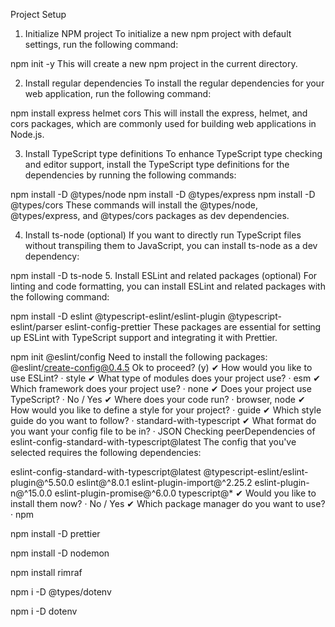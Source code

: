 Project Setup
1. Initialize NPM project
To initialize a new npm project with default settings, run the following command:

npm init -y
This will create a new npm project in the current directory.

2. Install regular dependencies
To install the regular dependencies for your web application, run the following command:

npm install express helmet cors
This will install the express, helmet, and cors packages, which are commonly used for building web applications in Node.js.

3. Install TypeScript type definitions
To enhance TypeScript type checking and editor support, install the TypeScript type definitions for the dependencies by running the following commands:

npm install -D @types/node
npm install -D @types/express
npm install -D @types/cors
These commands will install the @types/node, @types/express, and @types/cors packages as dev dependencies.

4. Install ts-node (optional)
If you want to directly run TypeScript files without transpiling them to JavaScript, you can install ts-node as a dev dependency:

npm install -D ts-node
5. Install ESLint and related packages (optional)
For linting and code formatting, you can install ESLint and related packages with the following command:

npm install -D eslint @typescript-eslint/eslint-plugin @typescript-eslint/parser eslint-config-prettier
These packages are essential for setting up ESLint with TypeScript support and integrating it with Prettier.

npm init @eslint/config
Need to install the following packages:
  @eslint/create-config@0.4.5
Ok to proceed? (y) 
✔ How would you like to use ESLint? · style
✔ What type of modules does your project use? · esm
✔ Which framework does your project use? · none
✔ Does your project use TypeScript? · No / Yes
✔ Where does your code run? · browser, node
✔ How would you like to define a style for your project? · guide
✔ Which style guide do you want to follow? · standard-with-typescript
✔ What format do you want your config file to be in? · JSON
Checking peerDependencies of eslint-config-standard-with-typescript@latest
The config that you've selected requires the following dependencies:

eslint-config-standard-with-typescript@latest @typescript-eslint/eslint-plugin@^5.50.0 eslint@^8.0.1 eslint-plugin-import@^2.25.2 eslint-plugin-n@^15.0.0 eslint-plugin-promise@^6.0.0 typescript@*
✔ Would you like to install them now? · No / Yes
✔ Which package manager do you want to use? · npm

npm install -D prettier

npm install -D nodemon

npm install rimraf

npm i -D @types/dotenv

npm i -D dotenv  
